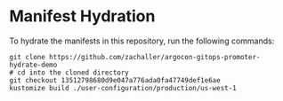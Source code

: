 # Manifest Hydration

To hydrate the manifests in this repository, run the following commands:

```shell
git clone https://github.com/zachaller/argocon-gitops-promoter-hydrate-demo
# cd into the cloned directory
git checkout 13512798680d9e047a776ada0fa47749def1e6ae
kustomize build ./user-configuration/production/us-west-1
```

